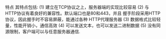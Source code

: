 特点
其特点包括:
(1) 建立在TCP协议之上，服务器端的实现比较容易
(2) 与 HTTP协议有着良好的兼容性。默认端口也是80和443，并且
握手阶段采用HTTP协议，因此握手时不容易屏蔽，能通过各种
HTTP代理服务器
(3) 数据格式比较轻量，性能开销小，通信高效
(4) 可以发送文本，也可以发送二进制数据
(5) 没有同源限制，客户端可以与任意服务器通信.

